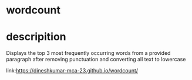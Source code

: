 # wordcount

# descripition
Displays the top 3 most frequently occurring words from  a provided paragraph after removing punctuation and converting all text to lowercase

link:https://dineshkumar-mca-23.github.io/wordcount/
